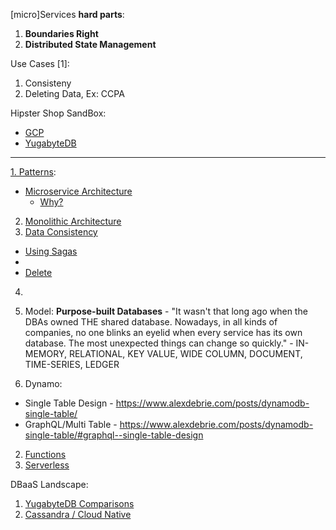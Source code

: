 [micro]Services **hard parts**:

1. **Boundaries Right**
2. **Distributed State Management**

Use Cases [1]:
1. Consisteny 
2. Deleting Data, Ex: CCPA

Hipster Shop SandBox:
* [GCP](https://github.com/GoogleCloudPlatform/microservices-demo)
* [YugabyteDB](https://blog.yugabyte.com/cloud-native-meets-distributed-sql-bringing-microservices-kubernetes-istio-yugabytedb-together-with-hipster-shop-demo/)

----

[1. Patterns](https://www.oreilly.com/content/why-a-pattern-language-for-microservices/):
* [Microservice Architecture](https://microservices.io/patterns/microservices.html)
  * [Why?](https://chrisrichardson.net/post/microservices/2020/02/18/why-microservices-part-1.html)
2. [Monolithic Architecture](https://microservices.io/patterns/monolithic.html)
3. [Data Consistency]()
  * [Using Sagas](https://chrisrichardson.net/post/microservices/2019/07/09/developing-sagas-part-1.html)
  * []()
  * [Delete](https://blog.twitter.com/engineering/en_us/topics/infrastructure/2020/deleting-data-distributed-throughout-your-microservices-architecture.html)
4. []()



2. Model: **Purpose-built Databases** - "It wasn't that long ago when the DBAs owned THE shared database. Nowadays, in all kinds of companies, no one blinks an eyelid when every service has its own database. The most unexpected things can change so quickly." - IN-MEMORY, RELATIONAL, KEY VALUE, WIDE COLUMN, DOCUMENT, TIME-SERIES, LEDGER
1. Dynamo:
* Single Table Design - https://www.alexdebrie.com/posts/dynamodb-single-table/
* GraphQL/Multi Table - https://www.alexdebrie.com/posts/dynamodb-single-table/#graphql--single-table-design
2. [Functions](https://flink.apache.org/stateful-functions.html)
3. [Serverless](https://cloudstate.io)

DBaaS Landscape:
1. [YugabyteDB Comparisons](https://docs.yugabyte.com/latest/comparisons/)
2. [Cassandra / Cloud Native](https://www.datastax.com/blog/2020/05/why-astra-good-cassandra)

